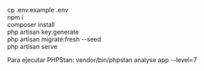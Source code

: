 cp .env.example .env  <br/>
npm i<br/>
composer install<br/>
php artisan key:generate<br/>
php artisan migrate:fresh --seed<br/>
php artisan serve<br/>

Para ejecutar PHPStan: vendor/bin/phpstan analyse app --level=7